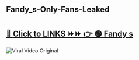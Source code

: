 
 ## Fandy_s-Only-Fans-Leaked

# <h2><a href="https://clipsfans.com/Fandy_s&ref=git">🔗 Click to LINKS ⏩⏩ 👉 🟢 Fandy s </a></h2>

<a href="https://clipsfans.com/Fandy_s&ref=git" rel="nofollow" data-target="animated-image.originalLink"><img src="https://i.ibb.co.com/xMMVF88/686577567.gif" alt="Viral Video Original" style="max-width: 100%; display: inline-block;" data-target="animated-image.originalImage"></a>
